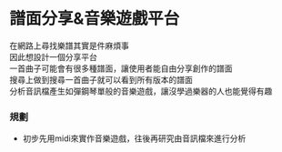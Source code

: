 # 譜面分享&音樂遊戲平台
在網路上尋找樂譜其實是件麻煩事<br>
因此想設計一個分享平台<br>
一首曲子可能會有很多種譜面，讓使用者能自由分享創作的譜面<br>
搜尋上做到搜尋一首曲子就可以看到所有版本的譜面<br>
分析音訊檔產生如彈鋼琴單般的音樂遊戲，讓沒學過樂器的人也能覺得有趣<br>

### 規劃

* 初步先用midi來實作音樂遊戲，往後再研究由音訊檔來進行分析
